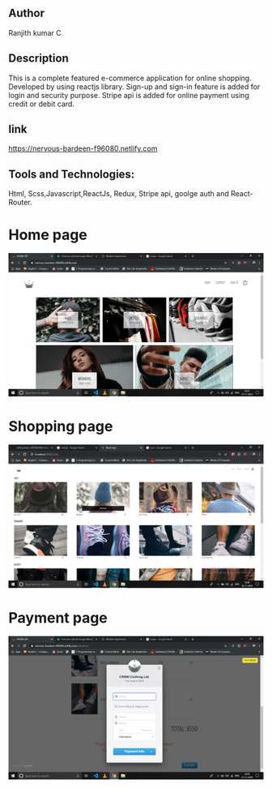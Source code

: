 ## Author
Ranjith kumar C
## Description
This is a complete featured e-commerce application for online shopping. Developed by using reactjs library. Sign-up and sign-in feature is added for login and security purpose. Stripe api is added for online payment using credit or debit card.
## link
https://nervous-bardeen-f96080.netlify.com

## Tools and Technologies:
Html, Scss,Javascript,ReactJs, Redux, Stripe api, goolge auth and React-Router.

# Home page
![pic](https://github.com/ranjithckumar/show-off/blob/master/images/home.png)

# Shopping page
![pic](https://github.com/ranjithckumar/show-off/blob/master/images/cloth.png)

# Payment page
![pic](https://github.com/ranjithckumar/show-off/blob/master/images/stripe.png)



